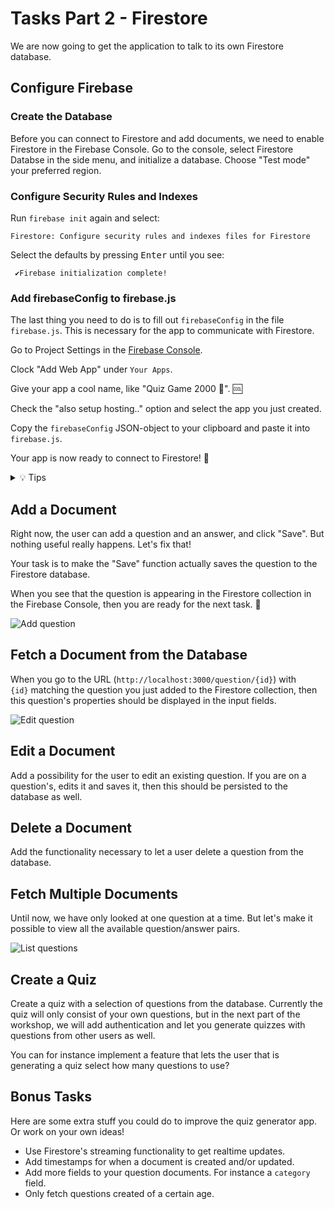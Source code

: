 # Tasks Part 2 - Firestore

We are now going to get the application to talk to its own Firestore database.

## Configure Firebase

### Create the Database

Before you can connect to Firestore and add documents, we need to enable Firestore in the Firebase Console. Go to the console, select Firestore Databse in the side menu, and initialize a database. Choose "Test mode" your preferred region.

### Configure Security Rules and Indexes

Run `firebase init` again and select:

```
Firestore: Configure security rules and indexes files for Firestore
```

Select the defaults by pressing <kbd>Enter</kbd> until you see:

```
 ✔Firebase initialization complete!
```

### Add firebaseConfig to firebase.js

The last thing you need to do is to fill out `firebaseConfig` in the file `firebase.js`. This is necessary for the app to communicate with Firestore.

Go to Project Settings in the [Firebase Console](https://console.firebase.google.com).

Clock "Add Web App" under `Your Apps`.

Give your app a cool name, like "Quiz Game 2000 🧠". 🆒

Check the "also setup hosting.." option and select the app you just created.

Copy the `firebaseConfig` JSON-object to your clipboard and paste it into `firebase.js`.

Your app is now ready to connect to Firestore! 🎉

<details><summary>💡 Tips </summary>

</br>

> Remember to check out the official documentation on Firestore: https://firebase.google.com/docs/firestore.

</details>

## Add a Document

Right now, the user can add a question and an answer, and click "Save". But nothing useful really happens. Let's fix that!

Your task is to make the "Save" function actually saves the question to the Firestore database.

When you see that the question is appearing in the Firestore collection in the Firebase Console, then you are ready for the next task. 🥇

![Add question](/resources/createQuestion.png)

## Fetch a Document from the Database

When you go to the URL (`http://localhost:3000/question/{id}`) with `{id}` matching the question you just added to the Firestore collection, then this question's properties should be displayed in the input fields.

![Edit question](/resources/editQuestion.png)

## Edit a Document

Add a possibility for the user to edit an existing question. If you are on a question's, edits it and saves it, then this should be persisted to the database as well.

## Delete a Document

Add the functionality necessary to let a user delete a question from the database.

## Fetch Multiple Documents

Until now, we have only looked at one question at a time. But let's make it possible to view all the available question/answer pairs.

![List questions](/resources/getQuestions.png)

## Create a Quiz

Create a quiz with a selection of questions from the database. Currently the quiz will only consist of your own questions, but in the next part of the workshop, we will add authentication and let you generate quizzes with questions from other users as well.

You can for instance implement a feature that lets the user that is generating a quiz select how many questions to use?

## Bonus Tasks

Here are some extra stuff you could do to improve the quiz generator app. Or work on your own ideas!

- Use Firestore's streaming functionality to get realtime updates.
- Add timestamps for when a document is created and/or updated.
- Add more fields to your question documents. For instance a `category` field.
- Only fetch questions created of a certain age.
